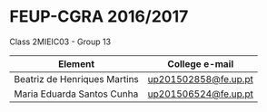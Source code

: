 # FEUP-CGRA 2016/2017 

Class 2MIEIC03 - Group 13

Element | College e-mail
--------|----------------
Beatriz de Henriques Martins | up201502858@fe.up.pt
Maria Eduarda Santos Cunha | up201506524@fe.up.pt
